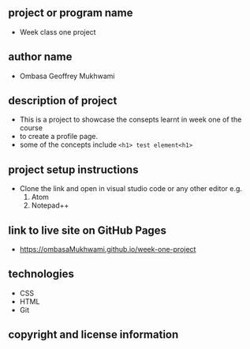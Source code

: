 ## project or program name
 - Week class one project
## author name
 - Ombasa Geoffrey Mukhwami
## description of project
 - This is a project to showcase the consepts learnt in week one of the course
 - to create a profile page.
 - some of the concepts include ` <h1> test element<h1> `
## project setup instructions
 - Clone the link and open in visual studio code or any other editor e.g.
    1. Atom
    2. Notepad++
## link to live site on GitHub Pages
  - https://ombasaMukhwami.github.io/week-one-project

 ## technologies
  - CSS
  - HTML
  - Git 
## copyright and license information
 